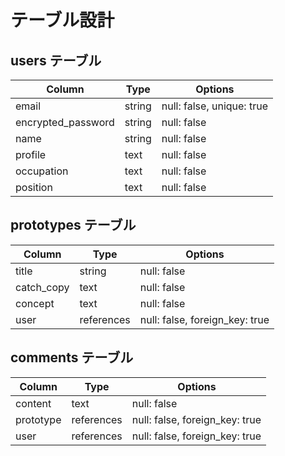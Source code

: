 # テーブル設計

## users テーブル

| Column             | Type                | Options                   |
|--------------------|---------------------|---------------------------|
| email              | string              | null: false, unique: true |
| encrypted_password | string              | null: false               |
| name               | string              | null: false               |
| profile            | text                | null: false               |
| occupation         | text                | null: false               |
| position           | text                | null: false               |


## prototypes テーブル

| Column           | Type       | Options                        |
| -----------------| -----------| -------------------------------|
| title            | string     | null: false                    |
| catch_copy       | text       | null: false                    |
| concept          | text       | null: false                    |
| user             | references | null: false, foreign_key: true |


## comments テーブル

| Column      | Type       | Options                           |
| ----------- | ---------- | --------------------------------- |
| content     | text       | null: false                       |
| prototype   | references | null: false, foreign_key: true    |
| user        | references | null: false, foreign_key: true    |
